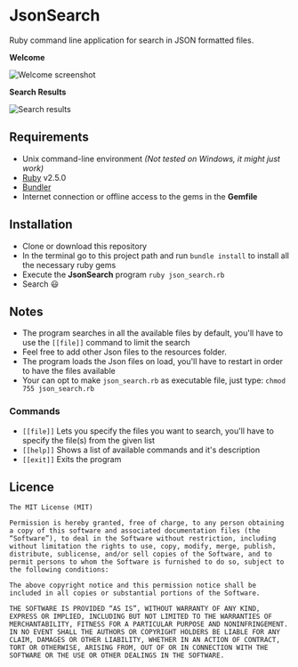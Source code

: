 # JsonSearch

Ruby command line application for search in JSON formatted files.

__Welcome__

![Welcome screenshot](https://monosnap.com/file/dO05CZnlTrYdIDBEpHZTWdAn1nU6QN.png)

__Search Results__

![Search results](https://monosnap.com/file/xog0D2bpW9nwLpMtWR4dLt6Pe98sYQ.png)


## Requirements
  - Unix command-line environment *(Not tested on Windows, it might just work)*
  - [Ruby](https://www.ruby-lang.org) v2.5.0
  - [Bundler](http://bundler.io/)
  - Internet connection or offline access to the gems in the __Gemfile__

## Installation
  - Clone or download this repository
  - In the terminal go to this project path and run `bundle install` to install all the necessary ruby gems
  - Execute the __JsonSearch__ program `ruby json_search.rb`
  - Search :smiley:
  
## Notes
  - The program searches in all the available files by default, you'll have to use the `[[file]]` command to limit the search 
  - Feel free to add other Json files to the resources folder.
  - The program loads the Json files on load, you'll have to restart in order to have the files available
  - Your can opt to make `json_search.rb` as executable file, just type: `chmod 755 json_search.rb`
  
### Commands
  - `[[file]]` Lets you specify the files you want to search, you'll have to specify the file(s) from the given list
  - `[[help]]` Shows a list of available commands and it's description
  - `[[exit]]` Exits the program
  
## Licence
```
The MIT License (MIT)

Permission is hereby granted, free of charge, to any person obtaining a copy of this software and associated documentation files (the “Software”), to deal in the Software without restriction, including without limitation the rights to use, copy, modify, merge, publish, distribute, sublicense, and/or sell copies of the Software, and to permit persons to whom the Software is furnished to do so, subject to the following conditions:

The above copyright notice and this permission notice shall be included in all copies or substantial portions of the Software.

THE SOFTWARE IS PROVIDED “AS IS”, WITHOUT WARRANTY OF ANY KIND, EXPRESS OR IMPLIED, INCLUDING BUT NOT LIMITED TO THE WARRANTIES OF MERCHANTABILITY, FITNESS FOR A PARTICULAR PURPOSE AND NONINFRINGEMENT. IN NO EVENT SHALL THE AUTHORS OR COPYRIGHT HOLDERS BE LIABLE FOR ANY CLAIM, DAMAGES OR OTHER LIABILITY, WHETHER IN AN ACTION OF CONTRACT, TORT OR OTHERWISE, ARISING FROM, OUT OF OR IN CONNECTION WITH THE SOFTWARE OR THE USE OR OTHER DEALINGS IN THE SOFTWARE.
```
 
